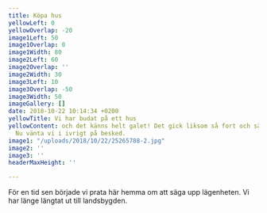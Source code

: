 ```yaml
---
title: Köpa hus
yellowLeft: 0
yellowOverlap: -20
image1Left: 50
image1Overlap: 0
image1Width: 80
image2Left: 60
image2Overlap: ''
image2Width: 30
image3Left: 10
image3Overlap: -50
image3Width: 50
imageGallery: []
date: 2018-10-22 10:14:34 +0200
yellowTitle: Vi har budat på ett hus
yellowContent: och det känns helt galet! Det gick liksom så fort och så var det gjort.
  Nu vänta vi i ivrigt på besked.
image1: "/uploads/2018/10/22/25265788-2.jpg"
image2: ''
image3: ''
headerMaxHeight: ''

---
```

För en tid sen började vi prata här hemma om att säga upp lägenheten. Vi har länge längtat ut till landsbygden. 